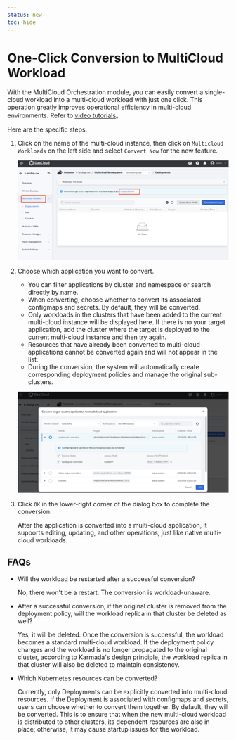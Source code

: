 ```yaml
---
status: new
toc: hide
---
```


# One-Click Conversion to MultiCloud Workload

With the MultiCloud Orchestration module, you can easily convert a single-cloud workload into a multi-cloud workload with just one click. This operation greatly improves operational efficiency in multi-cloud environments.
Refer to [video tutorials](../../videos/use-cases.md)。

Here are the specific steps:

1. Click on the name of the multi-cloud instance, then click on `Multicloud Workloads` on the left side and select `Convert Now` for the new feature.

    ![Workloads](../images/promote01.png)

2. Choose which application you want to convert.

    - You can filter applications by cluster and namespace or search directly by name.
    - When converting, choose whether to convert its associated configmaps and secrets. By default, they will be converted.
    - Only workloads in the clusters that have been added to the current multi-cloud instance will be displayed here. If there is no your target application, add the cluster where the target is deployed to the current multi-cloud instance and then try again.
    - Resources that have already been converted to multi-cloud applications cannot be converted again and will not appear in the list.
    - During the conversion, the system will automatically create corresponding deployment policies and manage the original sub-clusters.

    ![Convert Application](../images/promote02.png)

3. Click `OK` in the lower-right corner of the dialog box to complete the conversion.

    After the application is converted into a multi-cloud application, it supports editing, updating, and other operations, just like native multi-cloud workloads.

## FAQs

- Will the workload be restarted after a successful conversion?

    No, there won't be a restart. The conversion is workload-unaware.

- After a successful conversion, if the original cluster is removed from the deployment policy, will the workload replica in that cluster be deleted as well?

    Yes, it will be deleted. Once the conversion is successful, the workload becomes a standard multi-cloud workload. If the deployment policy changes and the workload is no longer propagated to the original cluster, according to Karmada's design principle, the workload replica in that cluster will also be deleted to maintain consistency.

- Which Kubernetes resources can be converted?

    Currently, only Deployments can be explicitly converted into multi-cloud resources. If the Deployment is associated with configmaps and secrets, users can choose whether to convert them together. By default, they will be converted. This is to ensure that when the new multi-cloud workload is distributed to other clusters, its dependent resources are also in place; otherwise, it may cause startup issues for the workload.
